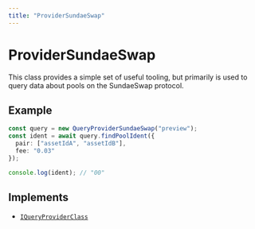 ```yaml
---
title: "ProviderSundaeSwap"
---
```


# ProviderSundaeSwap

This class provides a simple set of useful tooling, but primarily is used to
query data about pools on the SundaeSwap protocol.

## Example

```ts
const query = new QueryProviderSundaeSwap("preview");
const ident = await query.findPoolIdent({
  pair: ["assetIdA", "assetIdB"],
  fee: "0.03"
});

console.log(ident); // "00"
```

## Implements

- [`IQueryProviderClass`](../../Core/interfaces/IQueryProviderClass.md)
